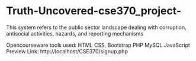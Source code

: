 # Truth-Uncovered-cse370_project-
This system refers to the public sector landscape dealing with corruption, antisocial activities, hazards, and reporting mechanisms

Opencourseware
tools used:
HTML CSS, Bootstrap PHP MySQL JavaScript
Preview Link: http://localhost/CSE370/signup.php
